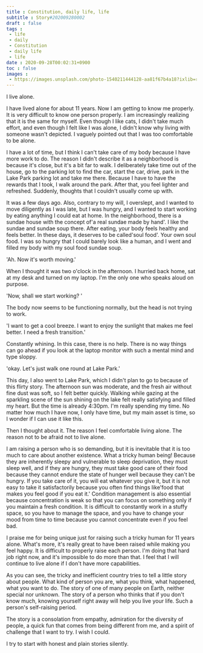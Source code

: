 ```yaml
---
title : Constitution, daily life, life
subtitle : Story#202009280002
draft : false
tags :
 - life
 - daily
 - Constitution
 - daily life
 - life
date : 2020-09-28T00:02:31+0900
toc : false
images : 
 - https://images.unsplash.com/photo-1540211444128-aa81f67b4a18?ixlib=rb-1.2.1&q=85&fm=jpg&crop=entropy&cs=srgb&ixid=eyJhcHBfaWQiOjE1NTU0OX0
---
```

I live alone.  

I have lived alone for about 11 years. Now I am getting to know me properly. It is very difficult to know one person properly. I am increasingly realizing that it is the same for myself. Even though I like cats, I didn't take much effort, and even though I felt like I was alone, I didn't know why living with someone wasn't depicted. I vaguely pointed out that I was too comfortable to be alone.  

I have a lot of time, but I think I can't take care of my body because I have more work to do. The reason I didn't describe it as a neighborhood is because it's close, but it's a bit far to walk. I deliberately take time out of the house, go to the parking lot to find the car, start the car, drive, park in the Lake Park parking lot and take me there. Because I have to have the rewards that I took, I walk around the park. After that, you feel lighter and refreshed. Suddenly, thoughts that I couldn't usually come up with.  

It was a few days ago. Also, contrary to my will, I overslept, and I wanted to move diligently as I was late, but I was hungry, and I wanted to start working by eating anything I could eat at home. In the neighborhood, there is a sundae house with the concept of'a real sundae made by hand'. I like the sundae and sundae soup there. After eating, your body feels healthy and feels better. In these days, it deserves to be called'soul food'. Your own soul food. I was so hungry that I could barely look like a human, and I went and filled my body with my soul food sundae soup.  

'Ah. Now it's worth moving.'  

When I thought it was two o'clock in the afternoon. I hurried back home, sat at my desk and turned on my laptop. I'm the only one who speaks aloud on purpose.  

'Now, shall we start working? '  

The body now seems to be functioning normally, but the head is not trying to work.  

'I want to get a cool breeze. I want to enjoy the sunlight that makes me feel better. I need a fresh transition.'  

Constantly whining. In this case, there is no help. There is no way things can go ahead if you look at the laptop monitor with such a mental mind and type sloppy.  

'okay. Let's just walk one round at Lake Park.'  

This day, I also went to Lake Park, which I didn't plan to go to because of this flirty story. The afternoon sun was moderate, and the fresh air without fine dust was soft, so I felt better quickly. Walking while gazing at the sparkling scene of the sun shining on the lake felt really satisfying and filled my heart. But the time is already 4:30pm. I'm really spending my time. No matter how much I have now, I only have time, but my main asset is time, so I wonder if I can use it like this.  

Then I thought about it. The reason I feel comfortable living alone. The reason not to be afraid not to live alone.  

I am raising a person who is so demanding, but it is inevitable that it is too much to care about another existence. What a tricky human being! Because they are inherently sleepy and vulnerable to sleep deprivation, they must sleep well, and if they are hungry, they must take good care of their food because they cannot endure the state of hunger well because they can't be hungry. If you take care of it, you will eat whatever you give it, but it is not easy to take it satisfactorily because you often find things like'food that makes you feel good if you eat it.' Condition management is also essential because concentration is weak so that you can focus on something only if you maintain a fresh condition. It is difficult to constantly work in a stuffy space, so you have to manage the space, and you have to change your mood from time to time because you cannot concentrate even if you feel bad.  

I praise me for being unique just for raising such a tricky human for 11 years alone. What's more, it's really great to have been raised while making you feel happy. It is difficult to properly raise each person. I'm doing that hard job right now, and it's impossible to do more than that. I feel that I will continue to live alone if I don't have more capabilities.  

As you can see, the tricky and inefficient country tries to tell a little story about people. What kind of person you are, what you think, what happened, what you want to do. The story of one of many people on Earth, neither special nor unknown. The story of a person who thinks that if you don't know much, knowing yourself right away will help you live your life. Such a person's self-raising period.  

The story is a consolation from empathy, admiration for the diversity of people, a quick fun that comes from being different from me, and a spirit of challenge that I want to try. I wish I could.  

I try to start with honest and plain stories silently.